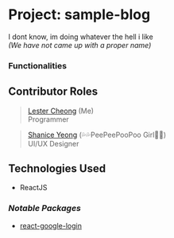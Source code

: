 # Project: sample-blog
I dont know, im doing whatever the hell i like
<br>*(We have not came up with a proper name)*

### Functionalities

## Contributor Roles
> [Lester Cheong](https://github.com/leicester70) (Me)
> <br>Programmer

>  [Shanice Yeong](https://github.com/hyosus) (💦💦PeePeePooPoo Girl💩💩)
>  <br>UI/UX Designer


## Technologies Used

 - ReactJS

### *Notable Packages*

 - [react-google-login](https://www.npmjs.com/package/react-google-login)
